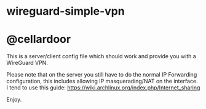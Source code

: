 # wireguard-simple-vpn
# @cellardoor

This is a server/client config file which should work and provide you with a WireGuard VPN. 

Please note that on the server you still have to do the normal IP Forwarding configuration, this includes 
allowing IP masquerading/NAT on the interface. I tend to use this guide: 
https://wiki.archlinux.org/index.php/Internet_sharing

Enjoy.


